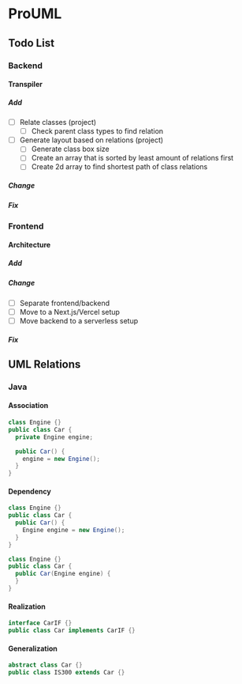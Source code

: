 # ProUML

## Todo List

### Backend

#### Transpiler

##### Add

- [ ] Relate classes (project)
  - [ ] Check parent class types to find relation
- [ ] Generate layout based on relations (project)
  - [ ] Generate class box size
  - [ ] Create an array that is sorted by least amount of relations first
  - [ ] Create 2d array to find shortest path of class relations

##### Change

##### Fix

### Frontend

#### Architecture

##### Add

##### Change

- [ ] Separate frontend/backend
- [ ] Move to a Next.js/Vercel setup
- [ ] Move backend to a serverless setup

##### Fix

## UML Relations

### Java

#### Association

```java
class Engine {}
public class Car {
  private Engine engine;

  public Car() {
    engine = new Engine();
  }
}
```

#### Dependency

```java
class Engine {}
public class Car {
  public Car() {
    Engine engine = new Engine();
  }
}
```

```java
class Engine {}
public class Car {
  public Car(Engine engine) {
  }
}
```

#### Realization

```java
interface CarIF {}
public class Car implements CarIF {}
```

#### Generalization

```java
abstract class Car {}
public class IS300 extends Car {}
```

